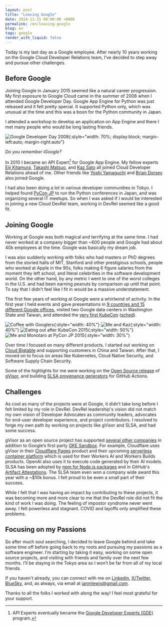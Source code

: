 ```yaml
---
layout: post
title: "Leaving Google"
date: 2024-11-15 00:00:00 +0000
permalink: /en/leaving-google
blog: en
tags: google
render_with_liquid: false
---
```


<!-- textlint-disable rousseau -->

Today is my last day as a Google employee. After nearly 10 years working on the
Google Cloud Developer Relations team, I’ve decided to step away and pursue
other challenges.

## Before Google

Joining Google in January 2015 seemed like a natural career progression. My
first exposure to Google Cloud came in the summer of 2008 when I attended
Google Developer Day. Google App Engine for Python was just released and it
felt pretty special. It supported Python only, which was unusual at the time
and this was a boon for the Python community in Japan.

I attended a workshop to develop an application on App Engine and there I met
many people who would be long lasting friends.

![Google Developer Day 2008](/assets/images/2024-11-15-leaving-google/google-developer-day-2008.jpg "Google Developer Day 2008"){:style="width: 70%; display:block; margin-left:auto; margin-right:auto"}

*Do you remember iGoogle?*

In 2010 I became an API Expert[^1] for Google App Engine. My fellow experts
[Eiji Kitamura](https://twitter.com/agektmr),
[Takashi Matsuo](https://twitter.com/tmatsuo), and
[Kaz Sato](https://twitter.com/kazunori_279) all joined Cloud Developer
Relations ahead of me. Other friends like
[Yoshi Yamaguchi](https://twitter.com/ymotongpoo) and
[Brian Dorsey](https://twitter.com/briandorsey) also joined Google.

I had also been doing a lot in various developer communities in Tokyo. I helped
found [PyCon JP](https://www.pycon.jp/) to run the Python conferences in Japan,
and was organizing several IT meetups. So when I was asked if I would be
interested in joining a new Cloud DevRel team, working in DevRel seemed like a
good fit.

## Joining Google

Working at Google was both magical and terrifying at the same time. I had never
worked at a company bigger than ~600 people and Google had about 40k employees
at the time. Google was basically my dream job.

I was also suddenly working with folks who had masters or PhD degrees from the
storied halls of MIT, Stanford and other prestigious schools, people who worked
at Apple in the 90s, folks making 6 figure salaries from the moment they left
school, and literal celebrities in the software development world. On the other
hand, by any metric I went to one of the worst colleges in the U.S. and had
been earning peanuts by comparison up until that point. To say that I didn’t
feel like I fit in would be a massive understatement.

The first few years of working at Google were a whirlwind of activity. In the
first year I held events and gave presentations in
[9 countries and 15 different Google offices](https://www.ianlewis.org/en/looking-back-my-first-year-google),
visited two Google data centers in Washington State and Taiwan, and attended
the [very first KubeCon](https://ti.to/kubecon/kubecon-2015) ([sched](https://kubecon2015.sched.com/)).

![Coffee with Googlers](/assets/images/2024-11-15-leaving-google/coffee-with-googlers.jpg "Coffee with Googlers"){:style="width: 40%"}
![Me and Kaz](/assets/images/2024-11-15-leaving-google/ian-and-kaz.jpg "Me and Kaz"){:style="width: 40%"}
![Eating out after KubeCon 2015](/assets/images/2024-11-15-leaving-google/kubecon-2015.jpg "Eating out after KubeCon 2015"){:style="width: 50%"}
![Me and Monotaro at PyCon JP 2015](/assets/images/2024-11-15-leaving-google/monotaro.jpg "Me and Monotaro at PyCon JP 2015"){:style="width: 30%"}

Over time I focused on many different products. I started out working on [Cloud
Bigtable](https://cloud.google.com/bigtable?hl=en) and supporting customers in
China and Taiwan. After that, I moved on to focus on areas like Kubernetes,
Cloud Native Security, and Software Supply Chain Security.

Some of the highlights for me were working on the
[Open Source release](https://www.youtube.com/watch?v=TJJT8wc0T_c) of
[gVisor](https://gvisor.dev/), and building
[SLSA provenance generators](https://github.com/slsa-framework/slsa-github-generator)
for GitHub Actions.

## Challenges

As cool as many of the projects were at Google, it didn’t take long before I
felt limited by my role in DevRel. DevRel leadership's vision did not match my
own vision of Developer Advocates as community leaders, advocates for end-user
developer experience, and project contributors. I resolved to forge my own path
by working on projects like gVisor and SLSA, and had some success.

gVisor as an open source project has supported
[several other companies](https://gvisor.dev/users/) in addition to Google’s
first party
[GKE Sandbox](https://cloud.google.com/kubernetes-engine/docs/concepts/sandbox-pods).
For example, Cloudflare uses gVisor in their
[Cloudflare Pages](https://blog.cloudflare.com/cloudflare-pages-build-improvements/)
product and their upcoming
[serverless container platform](https://blog.cloudflare.com/container-platform-preview/)
which is used for their Workers AI and Workers Builds products. OpenAI also uses it to
execute code generated by their AI models. SLSA has been adopted by
[npm for Node.js packages](https://github.blog/security/supply-chain-security/introducing-npm-package-provenance/)
and in GitHub's [Artifact Attestations](https://github.blog/news-insights/product-news/introducing-artifact-attestations-now-in-public-beta/).
The SLSA team even won a company wide award this year with a ~$10k bonus. I
felt proud to be even a small part of their success.

While I felt that I was having an impact by contributing to these projects, it
was becoming more and more clear to me that the DevRel role did not fit the
kind of work I was doing. The feeling of impostor syndrome never went away. I
felt powerless and stagnant. COVID and layoffs only amplified these problems.

## Focusing on my Passions

So after much soul searching, I decided to leave Google behind and take some
time off before going back to my roots and pursuing my passions as a software
engineer. I’m starting by taking it easy, working on some open source projects,
and visiting with friends and family over the next few months. I’ll be staying
in the Tokyo area so I won’t be far from all of my local friends.

If you haven't already, you can connect with me on
[Linkedin](https://www.linkedin.com/in/ianmlewis/),
[X/Twitter](https://x.com/ianmlewis),
[BlueSky](https://bsky.app/profile/ianlewis.bsky.social), and, as always, via
email at [ianmlewis@gmail.com](mailto:ianmlewis@gmail.com).

Thanks to all the folks I worked with along the way! I feel most grateful for
your support.

[^1]: API Experts eventually became the [Google Developer Experts (GDE)](https://developers.google.com/community/experts) program.

<!-- textlint-enable rousseau -->
